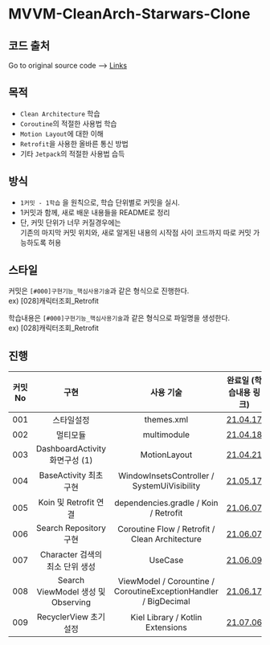 # MVVM-CleanArch-Starwars-Clone

## 코드 출처
Go to original source code --> [Links](https://github.com/odaridavid/Clean-MVVM-ArchComponents)


## 목적
- `Clean Architecture` 학습
- `Coroutine`의 적절한 사용법 학습
- `Motion Layout`에 대한 이해
- `Retrofit`을 사용한 올바른 통신 방법
- 기타 `Jetpack`의 적절한 사용법 습득

## 방식
- `1커밋 - 1학습` 을 원칙으로, 학습 단위별로 커밋을 실시.
- 1커밋과 함께, 새로 배운 내용들을 README로 정리
- 단, 커밋 단위가 너무 커질경우에는  
기존의 마지막 커밋 위치와, 새로 알게된 내용의 시작점 사이 코드까지 따로 커밋 가능하도록 허용

## 스타일
커밋은 `[#000]구현기능_핵심사용기술`과 같은 형식으로 진행한다.  
ex) [028]캐릭터조회_Retrofit 

학습내용은 `[#000]구현기능_핵심사용기술`과 같은 형식으로 파일명을 생성한다.  
ex) [028]캐릭터조회_Retrofit 

## 진행
커밋No | 구현 | 사용 기술 | 완료일 (학습내용 링크) 
:---: | :---: | :---: | :---: | 
 | 001 | 스타일설정 | themes.xml | [21.04.17](./studycontent/[001]스타일설정_themes.xml.md)
 | 002 | 멀티모듈 | multimodule | [21.04.18](./studycontent/[002]멀티모듈_multimodule.md)
 | 003 | DashboardActivity 화면구성 (1) | MotionLayout | [21.04.21](./studycontent/[003]DashboardActivity화면구성(1)_MotionLayout.md)
 | 004 | BaseActivity 최초 구현 | WindowInsetsController / SystemUiVisibility | [21.05.17](./studycontent/[004]BaseActivity생성_StatusBar.md)
 | 005 | Koin 및 Retrofit 연결 | dependencies.gradle / Koin / Retrofit | [21.06.07](./studycontent/[005]Koin+Retrofit_연결.md)
 | 006 | Search Repository 구현 | Coroutine Flow / Retrofit / Clean Architecture | [21.06.07](./studycontent/[006]Search_Repository_최초구현_Coroutine.md)
 | 007 | Character 검색의 최소 단위 생성 | UseCase | [21.06.09](./studycontent/[007]SearchCharacter의_최소단위_생성_UseCase.md)
 | 008 | Search ViewModel 생성 및 Observing | ViewModel / Corountine / CoroutineExceptionHandler / BigDecimal | [21.06.17](./studycontent/[008]Presentation_Layer와_Domain_Layer의_연결_및_Observing.md)
 | 009 | RecyclerView 초기설정 | Kiel Library / Kotlin Extensions | [21.07.06](./studycontent/[009]Kiel_Library를_이용한_RecyclerView_초기_설정.md)